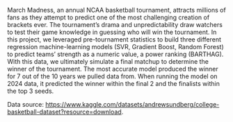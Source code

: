 March Madness, an annual NCAA basketball tournament, attracts millions of fans as they attempt to predict one of the most challenging creation of brackets ever. The tournament’s
drama and unpredictability draw watchers to test their game knowledge in guessing who will win the tournament. In this project, we leveraged pre-tournament statistics to build three
different regression machine-learning models (SVR, Gradient Boost, Random Forest) to predict teams’ strength as a numeric value, a power ranking (BARTHAG). 
With this data, we ultimately simulate a final matchup to determine the winner of the tournament. The most accurate model produced the winner for 7 out of the 10 years we pulled data from. 
When running the model on 2024 data, it predicted the winner within the final 2 and the finalists within the top 3 seeds.

Data source: https://www.kaggle.com/datasets/andrewsundberg/college-basketball-dataset?resource=download.

